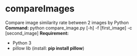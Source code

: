 # compareImages
Compare image similarity rate between 2 images by Python
<br>
<b>Command:</b> python compare_image.py [-h] -f [first_image] -c [second_image]
<b>**Requirement:**</b>
- Python 3
- pillow lib (install: <b>pip install pillow</b>)
